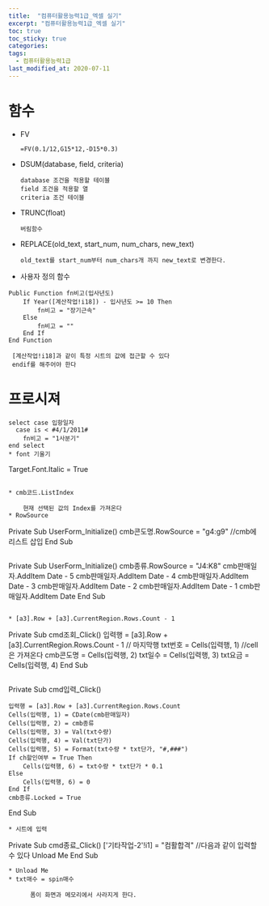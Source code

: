 ```yaml
---
title:  "컴퓨터활용능력1급_엑셀 실기"
excerpt: "컴퓨터활용능력1급_엑셀 실기"
toc: true
toc_sticky: true
categories:
tags:
  - 컴퓨터활용능력1급
last_modified_at: 2020-07-11
---
```

# 함수
* FV

      =FV(0.1/12,G15*12,-D15*0.3)
      
* DSUM(database, field, criteria)

      database 조건을 적용할 테이블
      field 조건을 적용할 열
      criteria 조건 테이블

* TRUNC(float)

      버림함수 

* REPLACE(old_text, start_num, num_chars, new_text)

      old_text를 start_num부터 num_chars개 까지 new_text로 변경한다.
   
* 사용자 정의 함수

```
Public Function fn비고(입사년도)
    If Year([계산작업!i18]) - 입사년도 >= 10 Then
        fn비고 = "장기근속"
    Else
        fn비고 = ""
    End If
End Function
```
     [계산작업!i18]과 같이 특정 시트의 값에 접근할 수 있다
     endif를 해주어야 한다
   
# 프로시져
```select
select case 입항일자
  case is < #4/1/2011#
    fn비고 = "1사분기"
end select
* font 기울기

```
Target.Font.Italic = True
```

* cmb코드.ListIndex

    현재 선택된 값의 Index를 가져온다
* RowSource

```
Private Sub UserForm_Initialize()
    cmb콘도명.RowSource = "g4:g9"
    //cmb에 리스트 삽입
End Sub
```
```
Private Sub UserForm_Initialize()
   cmb종류.RowSource = "J4:K8"
    cmb판매일자.AddItem Date - 5
    cmb판매일자.AddItem Date - 4
    cmb판매일자.AddItem Date - 3
    cmb판매일자.AddItem Date - 2
    cmb판매일자.AddItem Date - 1
    cmb판매일자.AddItem Date
End Sub
```

* [a3].Row + [a3].CurrentRegion.Rows.Count - 1

```
Private Sub cmd조회_Click()
    입력행 = [a3].Row + [a3].CurrentRegion.Rows.Count - 1
    // 마지막행
    txt번호 = Cells(입력행, 1)
    //cell은 가져온다
    cmb콘도명 = Cells(입력행, 2)
    txt일수 = Cells(입력행, 3)
    txt요금 = Cells(입력행, 4)
End Sub
```
```
Private Sub cmd입력_Click()

    입력행 = [a3].Row + [a3].CurrentRegion.Rows.Count
    Cells(입력행, 1) = CDate(cmb판매일자)
    Cells(입력행, 2) = cmb종류
    Cells(입력행, 3) = Val(txt수량)
    Cells(입력행, 4) = Val(txt단가)
    Cells(입력행, 5) = Format(txt수량 * txt단가, "#,###")
    If ch할인여부 = True Then
        Cells(입력행, 6) = txt수량 * txt단가 * 0.1
    Else
        Cells(입력행, 6) = 0
    End If
    cmb종류.Locked = True
End Sub
```
* 시트에 입력

```
Private Sub cmd종료_Click()
    ['기타작업-2'!i1] = "컴활합격"
    //다음과 같이 입력할수 있다
    Unload Me
End Sub
```
* Unload Me
* txt매수 = spin매수

      폼이 화면과 메모리에서 사라지게 한다.
